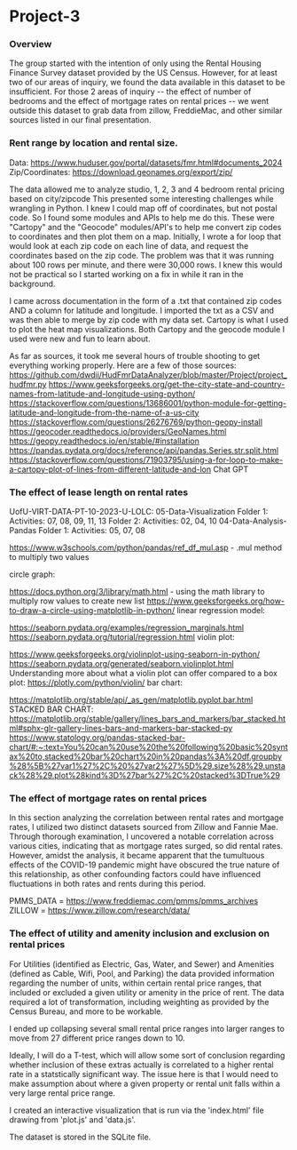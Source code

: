 # Project-3

### Overview

The group started with the intention of only using the Rental Housing Finance Survey dataset provided by the US Census. However, for at least two of our areas of inquiry, we found the data available in this dataset to be insufficient. For those 2 areas of inquiry -- the effect of number of bedrooms and the effect of mortgage rates on rental prices -- we went outside this dataset to grab data from zillow, FreddieMac, and other similar sources listed in our final presentation.

### Rent range by location and rental size. 

Data: https://www.huduser.gov/portal/datasets/fmr.html#documents_2024
Zip/Coordinates: https://download.geonames.org/export/zip/

The data allowed me to analyze studio, 1, 2, 3 and 4 bedroom rental pricing based on city/zipcode
This presented some interesting challenges while wrangling in Python. I knew I could map off of coordinates, but not postal code. So I found some modules and APIs to help me do this. 
These were "Cartopy" and the "Geocode" modules/API's to help me convert zip codes to coordinates and then plot them on a map.
Initially, I wrote a for loop that would look at each zip code on each line of data, and request the coordinates based on the zip code. The problem was that it was running about 100 rows per minute, and there were 30,000 rows. I knew this would not be practical so I started working on a fix in while it ran in the background.

I came across documentation in the form of a .txt that contained zip codes AND a column for latitude and longitude. I imported the txt as a CSV and was then able to merge by zip code with my data set. Cartopy is what I used to plot the heat map visualizations. Both Cartopy and the geocode module I used were new and fun to learn about.

As far as sources, it took me several hours of trouble shooting to get everything working properly. Here are a few of those sources: 
https://github.com/dwdii/HudFmrDataAnalyzer/blob/master/Project/project_hudfmr.py
https://www.geeksforgeeks.org/get-the-city-state-and-country-names-from-latitude-and-longitude-using-python/
https://stackoverflow.com/questions/13686001/python-module-for-getting-latitude-and-longitude-from-the-name-of-a-us-city
https://stackoverflow.com/questions/26276769/python-geopy-install
https://geocoder.readthedocs.io/providers/GeoNames.html
https://geopy.readthedocs.io/en/stable/#installation
https://pandas.pydata.org/docs/reference/api/pandas.Series.str.split.html
https://stackoverflow.com/questions/71903795/using-a-for-loop-to-make-a-cartopy-plot-of-lines-from-different-latitude-and-lon
Chat GPT



### The effect of lease length on rental rates

UofU-VIRT-DATA-PT-10-2023-U-LOLC: 05-Data-Visualization Folder 1: Activities: 07, 08, 09, 11, 13 Folder 2: Activities: 02, 04, 10 04-Data-Analysis-Pandas Folder 1: Activities: 05, 07, 08

https://www.w3schools.com/python/pandas/ref_df_mul.asp - .mul method to multiply two values

circle graph:

https://docs.python.org/3/library/math.html - using the math library to multiply row values to create new list
https://www.geeksforgeeks.org/how-to-draw-a-circle-using-matplotlib-in-python/
linear regression model:

https://seaborn.pydata.org/examples/regression_marginals.html
https://seaborn.pydata.org/tutorial/regression.html
violin plot:

https://www.geeksforgeeks.org/violinplot-using-seaborn-in-python/
https://seaborn.pydata.org/generated/seaborn.violinplot.html
Understanding more about what a violin plot can offer compared to a box plot: https://plotly.com/python/violin/
bar chart:

https://matplotlib.org/stable/api/_as_gen/matplotlib.pyplot.bar.html
STACKED BAR CHART: https://matplotlib.org/stable/gallery/lines_bars_and_markers/bar_stacked.html#sphx-glr-gallery-lines-bars-and-markers-bar-stacked-py
https://www.statology.org/pandas-stacked-bar-chart/#:~:text=You%20can%20use%20the%20following%20basic%20syntax%20to,stacked%20bar%20chart%20in%20pandas%3A%20df.groupby%28%5B%27var1%27%2C%20%27var2%27%5D%29.size%28%29.unstack%28%29.plot%28kind%3D%27bar%27%2C%20stacked%3DTrue%29

### The effect of mortgage rates on rental prices

In this section analyzing the correlation between rental rates and mortgage rates, I utilized two distinct datasets sourced from Zillow and Fannie Mae. Through thorough examination, I uncovered a notable correlation across various cities, indicating that as mortgage rates surged, so did rental rates. However, amidst the analysis, it became apparent that the tumultuous effects of the COVID-19 pandemic might have obscured the true nature of this relationship, as other confounding factors could have influenced fluctuations in both rates and rents during this period.

PMMS_DATA = https://www.freddiemac.com/pmms/pmms_archives
ZILLOW = https://www.zillow.com/research/data/

### The effect of utility and amenity inclusion and exclusion on rental prices

For Utilities (identified as Electric, Gas, Water, and Sewer) and Amenities (defined as Cable, Wifi, Pool, and Parking) the data provided information regarding the number of units, within certain rental price ranges, that included or excluded a given utility or amenity in the price of rent. The data required a lot of transformation, including weighting as provided by the Census Bureau, and more to be workable. 

I ended up collapsing several small rental price ranges into larger ranges to move from 27 different price ranges down to 10. 

Ideally, I will do a T-test, which will allow some sort of conclusion regarding whether inclusion of these extras actually is correlated to a higher rental rate in a statstically significant way. The issue here is that I would need to make assumption about where a given property or rental unit falls within a very large rental price range. 

I created an interactive visualization that is run via the 'index.html' file drawing from 'plot.js' and 'data.js'. 

The dataset is stored in the SQLite file.
